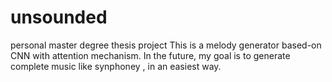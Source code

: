# unsounded
personal master degree thesis project
This is a melody generator based-on CNN with attention mechanism. In the future, my goal is to generate complete music like synphoney , in an easiest way.
